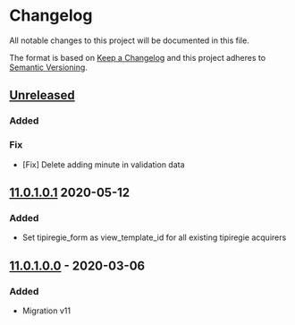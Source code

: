 # Changelog
All notable changes to this project will be documented in this file.

The format is based on [Keep a Changelog](http://keepachangelog.com/en/1.0.0/)
and this project adheres to [Semantic Versioning](http://semver.org/spec/v2.0.0.html).

## [Unreleased]
### Added

### Fix
 - [Fix] Delete adding minute in validation data

## [11.0.1.0.1] 2020-05-12
### Added
 - Set tipiregie_form as view_template_id for all existing tipiregie acquirers

## [11.0.1.0.0] - 2020-03-06
### Added
- Migration v11

[11.0.1.0.0]: https://github.com/Horanet/payment_tipiregie/compare/10.0.1.3.2...11.0.1.0.0
[11.0.1.0.1]: https://github.com/Horanet/payment_tipiregie/compare/11.0.1.0.0...11.0.1.0.1
[Unreleased]: https://github.com/Horanet/payment_tipiregie/compare/11.0.1.0.1...dev-11.0